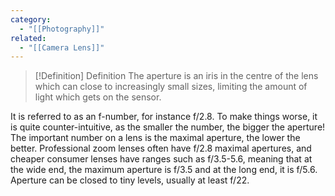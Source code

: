 ```yaml
---
category:
  - "[[Photography]]"
related:
  - "[[Camera Lens]]"
---
```

>[!Definition] Definition
>The aperture is an iris in the centre of the lens which can close to increasingly small sizes, limiting the amount of light which gets on the sensor.

It is referred to as an f-number, for instance f/2.8. To make things worse, it is quite counter-intuitive, as the smaller the number, the bigger the aperture! The important number on a lens is the maximal aperture, the lower the better. Professional zoom lenses often have f/2.8 maximal apertures, and cheaper consumer lenses have ranges such as f/3.5-5.6, meaning that at the wide end, the maximum aperture is f/3.5 and at the long end, it is f/5.6. Aperture can be closed to tiny levels, usually at least f/22.